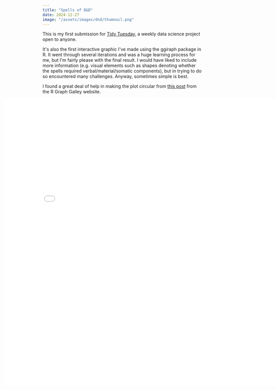 ```yaml
---
title: "Spells of D&D"
date: 2024-12-27
image: "/assets/images/dnd/thumnail.png"
---
```


This is my first submission for [Tidy Tuesday](https://github.com/rfordatascience/tidytuesday), a weekly data science project open to anyone.

It's also the first interactive graphic I've made using the ggiraph package in R. It went through several iterations and was a huge learning process for me, but I'm fairly please with the final result. I would have liked to include more information (e.g. visual elements such as shapes denoting whether the spells required verbal/material/somatic components), but in trying to do so encountered many challenges. Anyway, sometimes simple is best.

I found a great deal of help in making the plot circular from [this post](https://r-graph-gallery.com/297-circular-barplot-with-groups.html) from the R Graph Galley website.
<iframe src="{{ '/assets/images/dnd/spells_v2.html' | relative_url }}" 
        width="850px" 
        height="900px"
        style="transform: translateX(-120px); border: none;">
</iframe>
